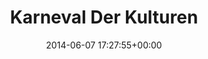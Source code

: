 ---
title:		"Karneval Der Kulturen"
type:		"photos"
mediatype:		"upload"
location:		"Berlin, Germany"
date:		"2014-06-07 17:27:55+00:00"
album:		"people"
filename:		"karneval-der-kulturen-group.md"
series:		"outdoors"
cl_public_id:		"people/karneval-der-kulturen-group"
cl_version:		1497005458
format:		"tiff"
bytes:		5890132
width:		2158
height:		1440
colours:
- "#E1D5D0"
- "#865F4B"
- "#E7F0F1"
- "#D2E3D6"
- "#507442"
- "#69813A"
- "#171B27"
- "#E6E8EF"
- "#BC8F79"
- "#3B2222"
- "#284023"
- "#DEE3CC"
- "#774248"
- "#2E2A31"
- "#85756F"
- "#36302F"
- "#C7D063"
- "#A9C269"
- "#660E26"
- "#14212B"
- "#470A1B"
- "#BBC710"
- "#36441E"
- "#696979"
- "#748877"
- "#617C0F"
- "#E1DD71"
- "#497858"
- "#485670"
- "#718185"
- "#828B40"
- "#808E0B"
- "#2F4107"
- "#CA7183"
- "#CDB07E"
- "#281924"
- "#426276"
- "#313836"
- "#4E8370"
- "#DDD2DA"
exposure_mode:		"Auto"
program:		"Aperture-priority AE"
aperture:		"1.4"
focal_length:		"50.0 mm"
iso:		"100"
shutter_speed:		"1/2000"
metering:		"Multi-segment"
flash:		"Off, Did not fire"
white_balance:		"Custom"
colour_temp:		"5600"
has_crop:		"false"
orientation:		"Horizontal (normal)"
camera_model:		"NIKON D800"
lens_info:		"Nikon Nikkor 50mm f/1.4"
artist:		"No artist info"
x_resolution:		"300"
y_resolution:		"300"
---